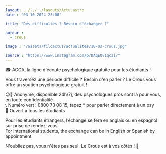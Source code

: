 ```yaml
---
layout: ../../../layouts/Actu.astro
date : "03-10-2024 23:00"

title: "Des difficultés ? Besoin d'échanger ?"

auteur :
  - crous

image : "/assets/fildactus/actualites/10-03-crous.jpg"

source : "https://www.instagram.com/p/DAqEQv1qczi/"
---
```


☎ ACCA, la ligne d'écoute psychologique gratuite pour les étudiants !

Vous traversez une période difficile ? Besoin d'en parler ? Le Crous vous offre un soutien psychologique gratuit !

😉💬 Anonyme, disponible 24h/7j, des psychologues pros sont là pour vous, en toute confidentialité  
📞 Numéro vert : 0800 73 08 15, tapez * pour parler directement à un psy  
🚀 Ouvert à tous les étudiants

Pour les étudiants étrangers, l’échange se fera en anglais ou en espagnol sur prise de rendez-vous  
For international students, the exchange can be in English or Spanish by appointment

N'oubliez pas, vous n'êtes pas seul. Le Crous est à vos côtés ! 💛